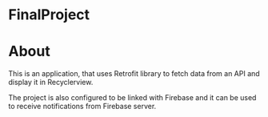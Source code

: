 # FinalProject


# About

This is an application, that uses Retrofit library to 
fetch data from an API and display it in Recyclerview.

The project is also configured to be linked with
Firebase and it can be used to receive notifications
from Firebase server.

